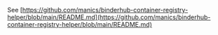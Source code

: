 See [https://github.com/manics/binderhub-container-registry-helper/blob/main/README.md](https://github.com/manics/binderhub-container-registry-helper/blob/main/README.md)
